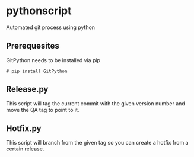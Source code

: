 # pythonscript

Automated git process using python

## Prerequesites

GitPython needs to be installed via pip

`# pip install GitPython`

## Release.py

This script will tag the current commit with the given version number and move the QA tag to point to it.

## Hotfix.py

This script will branch from the given tag so you can create a hotfix from a certain release.